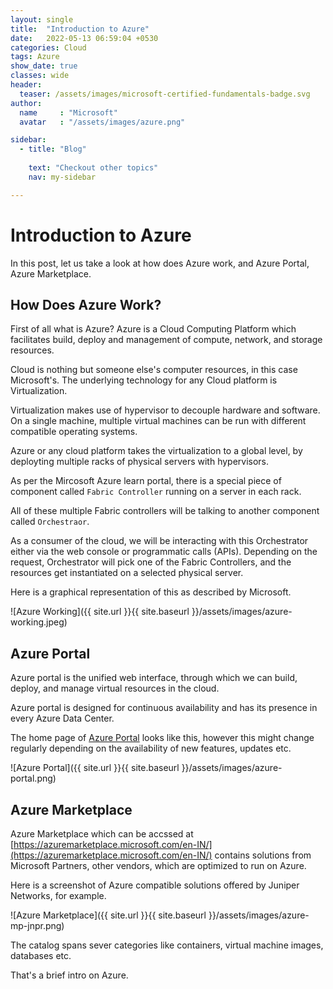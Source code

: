 ```yaml
---
layout: single
title:  "Introduction to Azure"
date:   2022-05-13 06:59:04 +0530
categories: Cloud
tags: Azure
show_date: true
classes: wide
header:
  teaser: /assets/images/microsoft-certified-fundamentals-badge.svg
author:
  name     : "Microsoft"
  avatar   : "/assets/images/azure.png"

sidebar:
  - title: "Blog"
   
    text: "Checkout other topics"
    nav: my-sidebar

---
```


# Introduction to Azure
In this post, let us take a look at how does Azure work, and Azure Portal, Azure Marketplace.

## How Does Azure Work?

First of all what is Azure? Azure is a Cloud Computing Platform which facilitates build, deploy and management of compute, network, and storage resources.

Cloud is nothing but someone else's computer resources, in this case Microsoft's. The underlying technology for any Cloud platform is Virtualization. 

Virtualization makes use of hypervisor to decouple hardware and software. On a single machine, multiple virtual machines can be run with different compatible operating systems.

Azure or any cloud platform takes the virtualization to a global level, by deployting multiple racks of physical servers with hypervisors. 

As per the Mircosoft Azure learn portal, there is a special piece of component called `Fabric Controller` running on a server in each rack.

All of these multiple Fabric controllers will be talking to another component called `Orchestraor`.

As a consumer of the cloud, we will be interacting with this Orchestrator either via the web console or programmatic calls (APIs). Depending on the request, Orchestrator will pick one of the Fabric Controllers, and the resources get instantiated on a selected physical server.

Here is a graphical representation of this as described by Microsoft.

![Azure Working]({{ site.url }}{{ site.baseurl }}/assets/images/azure-working.jpeg)

## Azure Portal

Azure portal is the unified web interface, through which we can build, deploy, and manage virtual resources in the cloud.

Azure portal is designed for continuous availability and has its presence in every Azure Data Center.

The home page of  [Azure Portal](https://portal.azure.com/#home) looks like this, however this might change regularly depending on the availability of new features, updates etc.

![Azure Portal]({{ site.url }}{{ site.baseurl }}/assets/images/azure-portal.png)

## Azure Marketplace
Azure Marketplace which can be accssed at [https://azuremarketplace.microsoft.com/en-IN/](https://azuremarketplace.microsoft.com/en-IN/) contains solutions from Microsoft Partners, other vendors, which are optimized to run on Azure.

Here is a screenshot of Azure compatible solutions offered by Juniper Networks, for example.

![Azure Marketplace]({{ site.url }}{{ site.baseurl }}/assets/images/azure-mp-jnpr.png)

The catalog spans sever categories like containers, virtual machine images, databases etc.

That's a brief intro on Azure.

